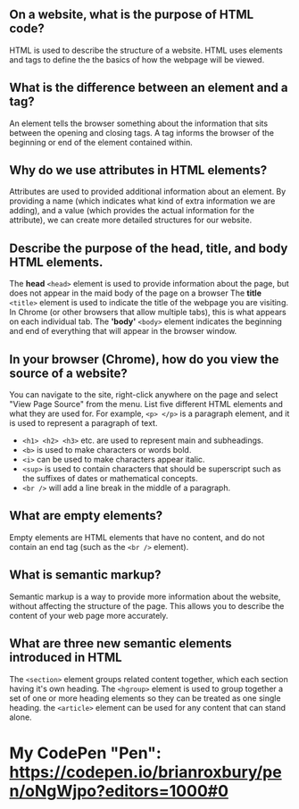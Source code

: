## On a website, what is the purpose of HTML code?
HTML is used to describe the structure of a website. HTML uses elements and tags to define the the basics of how the webpage will be viewed.
## What is the difference between an element and a tag?
An element tells the browser something about the information that sits between the opening and closing tags. A tag informs the browser of the beginning or end of the element contained within.
## Why do we use attributes in HTML elements?
Attributes are used to provided additional information about an element. By providing a name (which indicates what kind of extra information we are adding), and a value (which provides the actual information for the attribute), we can create more detailed structures for our website.
## Describe the purpose of the head, title, and body HTML elements.
The **head** `<head>` element is used to provide information about the page, but does not appear in the maid body of the page on a browser
The **title** `<title>` element is used to indicate the title of the webpage you are visiting. In Chrome (or other browsers that allow multiple tabs), this is what appears on each individual tab.
The **'body'** `<body>` element indicates the beginning and end of everything that will appear in the browser window.
## In your browser (Chrome), how do you view the source of a website?
You can navigate to the site, right-click anywhere on the page and select "View Page Source" from the menu.
List five different HTML elements and what they are used for. For example, `<p> </p>` is a paragraph element, and it is used to represent a paragraph of text.
* `<h1> <h2> <h3>` etc. are used to represent main and subheadings.
* `<b>` is used to make characters or words bold.
* `<i>` can be used to make characters appear italic.
* `<sup>` is used to contain characters that should be superscript such as the suffixes of dates or mathematical concepts.
* `<br />` will add a line break in the middle of a paragraph.
## What are empty elements?
Empty elements are HTML elements that have no content, and do not contain an end tag (such as the `<br />` element).
## What is semantic markup?
Semantic markup is a way to provide more information about the website, without affecting the structure of the page. This allows you to describe the content of your web page more accurately.
## What are three new semantic elements introduced in HTML
The `<section>` element groups related content together, which each section having it's own heading.
The `<hgroup>` element is used to group together a set of one or more heading elements so they can be treated as one single heading.
the `<article>` element can be used for any content that can stand alone.

# My CodePen "Pen": https://codepen.io/brianroxbury/pen/oNgWjpo?editors=1000#0
